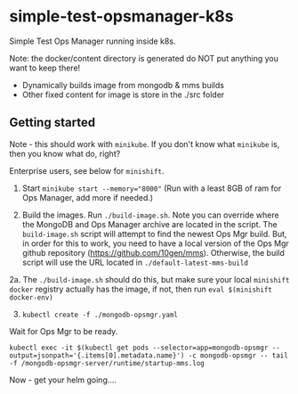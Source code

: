 simple-test-opsmanager-k8s
=========


Simple Test Ops Manager running inside k8s.

Note: the docker/content directory is generated
do NOT put anything you want to keep there!

- Dynamically builds image from mongodb & mms builds
- Other fixed content for image is store in the ./src folder

Getting started
---------------

Note - this should work with `minikube`.
If you don't know what `minikube` is, then you know what do, right?

Enterprise users, see below for `minishift`. 

1. Start `minikube start --memory="8000"`
(Run with a least 8GB of ram for Ops Manager, add more if needed.)

2. Build the images. Run `./build-image.sh`. Note you can override
where the MongoDB and Ops Manager archive are located in the script.
The `build-image.sh` script will attempt to find the newest Ops Mgr
build. But, in order for this to work, you need to have a local
version of the Ops Mgr github repository (https://github.com/10gen/mms).
Otherwise, the build script will use the URL located in `./default-latest-mms-build`


2a. The `./build-image.sh` should do this, but make sure your local
`minishift` `docker` registry actually has the image, if not, then
run  `eval $(minishift docker-env)`

3. `kubectl create -f ./mongodb-opsmgr.yaml`

Wait for Ops Mgr to be ready.

```
kubectl exec -it $(kubectl get pods --selector=app=mongodb-opsmgr --output=jsonpath='{.items[0].metadata.name}') -c mongodb-opsmgr -- tail -f /mongodb-opsmgr-server/runtime/startup-mms.log
```


Now - get your helm going....
